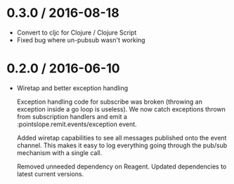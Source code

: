 
0.3.0 / 2016-08-18
==================

  * Convert to cljc for Clojure / Clojure Script
  * Fixed bug where un-pubsub wasn't working

0.2.0 / 2016-06-10
==================

  * Wiretap and better exception handling
    
    Exception handling code for subscribe was
    broken (throwing an exception inside a go
    loop is useless). We now catch exceptions
    thrown from subscription handlers and emit
    a :pointslope.remit.events/exception event.

    Added wiretap capabilities to see all
    messages published onto the event channel.
    This makes it easy to log everything going
    through the pub/sub mechanism with a single
    call.

    Removed unneeded dependency on Reagent.
    Updated dependencies to latest current
    versions.
